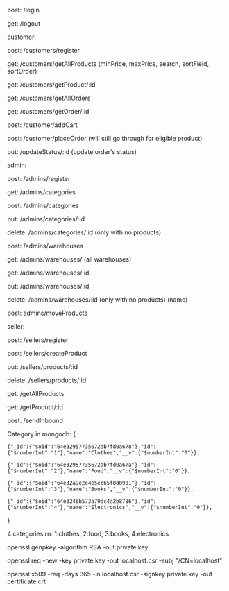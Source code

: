 post: /login

get: /logout

customer:

post: /customers/register

get: /customers/getAllProducts (minPrice, maxPrice, search, sortField, sortOrder)

get: /customers/getProduct/:id

get: /customers/getAllOrders

get: /customers/getOrder/:id

post: /customer/addCart

post: /customer/placeOrder (will still go through for eligible product)

put: /updateStatus/:id (update order's status)

admin:

post: /admins/register

get: /admins/categories

post: /admins/categories

put: /admins/categories/:id

delete: /admins/categories/:id (only with no products)

post: /admins/warehouses

get: /admins/warehouses/ (all warehouses)

get: /admins/warehouses/:id

put: /admins/warehouses/:id

delete: /admins/warehouses/:id (only with no products) (name)

post: admins/moveProducts

seller:

post: /sellers/register

post: /sellers/createProduct

put: /sellers/products/:id

delete: /sellers/products/:id

get: /getAllProducts

get: /getProduct/:id

post: /sendInbound

Category in mongodb: {

    {"_id":{"$oid":"64e32957735672ab7fd0a678"},"id":{"$numberInt":"1"},"name":"Clothes","__v":{"$numberInt":"0"}},

    {"_id":{"$oid":"64e32957735672ab7fd0a67a"},"id":{"$numberInt":"2"},"name":"Food","__v":{"$numberInt":"0"}},

    {"_id":{"$oid":"64e32a9e2e4e5ec65f8d0901"},"id":{"$numberInt":"3"},"name":"Books","__v":{"$numberInt":"0"}},

    {"_id":{"$oid":"64e3246b573a79dc4a2b8786"},"id":{"$numberInt":"4"},"name":"Electronics","__v":{"$numberInt":"0"}},

}

4 categories rn: 1:clothes, 2:food, 3:books, 4:electronics

openssl genpkey -algorithm RSA -out private.key

openssl req -new -key private.key -out localhost.csr -subj "/CN=localhost"

openssl x509 -req -days 365 -in localhost.csr -signkey private.key -out certificate.crt
